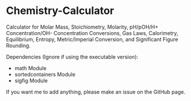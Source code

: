 # Chemistry-Calculator
Calculator for Molar Mass, Stoichiometry, Molarity, pH/pOH/H+ Concentration/OH- Concentration Conversions, Gas Laws, Calorimetry, Equilibrium, Entropy, Metric/Imperial Conversion, and Significant Figure Rounding.

Dependencies (Ignore if using the executable version):
 - math Module
 - sortedcontainers Module
 - sigfig Module

If you want me to add anything, please make an issue on the GitHub page.
